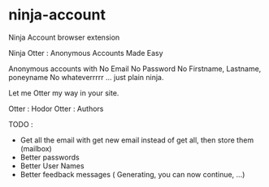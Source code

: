 # ninja-account
Ninja Account browser extension

Ninja Otter : Anonymous Accounts Made Easy

Anonymous accounts with
No Email
No Password
No Firstname, Lastname, poneyname
No whateverrrrr
... just plain ninja.

Let me Otter my way in your site.

Otter : Hodor
Otter : Authors


TODO :
- Get all the email with get new email instead of get all, then store them (mailbox)
- Better passwords
- Better User Names
- Better feedback messages ( Generating, you can now continue, ...)
